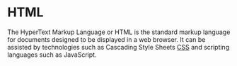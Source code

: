 # HTML

The HyperText Markup Language or HTML is the standard markup language for documents designed to be displayed in a web browser. It can be assisted by technologies such as Cascading Style Sheets [CSS](/wiki/CSS) and scripting languages such as JavaScript.